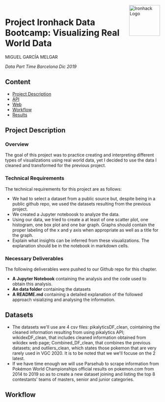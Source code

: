 <img src="https://bit.ly/2VnXWr2" alt="Ironhack Logo" width="100" align="right"/>


#   Project Ironhack Data Bootcamp: Visualizing Real World Data

MIGUEL GARCÍA MELGAR

*Data Part Time Barcelona Dic 2019*


## Content
- [Project Description](#project)
- [API](#API)
- [Web](#web)
- [Workflow](#workflow)
- [Results](#results)

<a name="project"></a>

## Project Description

### Overview

The goal of this project was to practice creating and interpreting different types of visualizations using real world data, yet I decided to use the data I cleaned and transformed for the previous project.


### Technical Requirements

The technical requirements for this project are as follows:

* We had to select a dataset from a public source but, despite being in a public github repo, we used the datasets resulting from the previous project.
* We created a Jupyter noteboosk to analyze the data.
* Using our data, we tried to create a at least of one scatter plot, one histogram, one box plot and one bar graph. Graphs should contain the proper labeling of the x and y axis when appropriate as well as a title for the graph.
* Explain what insights can be inferred from these visualizations. The explanation should be in the notebook in markdown cells.

### Necessary Deliverables

The following deliverables were pushed to our Github repo for this chapter.

* **A Jupyter Notebook** containing the analysis and the code used to obtain this analysis.
* **An data folder** containing the datasets
* **A README.md** containing a detailed explanation of the followed approach visializing and analysing the information.

<a name="Datasets"></a>

## Datasets
 
* The datasets we'll use are 4 csv files: pikalyticsDF_clean, cointaining the cleaned information resulting from using pikalytics API; wikidexDF_clean, that includes cleaned information obtained from wikidex web page; Combined_DF_clean, that combines the previous datasets; and outliers_clean, which states those pokemon that are very rarely used in VGC 2020. It is to be noted that we we'll focuse on the 2 latest.
* If we have time enough we will use Parsehub to scrape information from Pokémon World Championships official results on pokemon.com from 2014 to 2019 so as to create a new dataset joining and listing the top 8 contestants' teams of masters, senior and junior categories.
  
<a name="workflow"></a>

## Workflow

